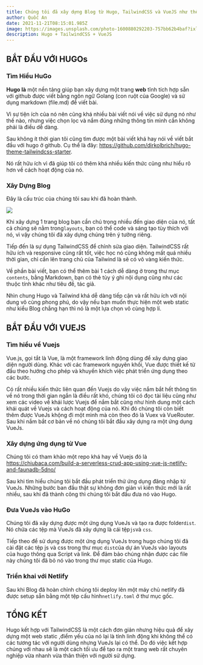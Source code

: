 ```yaml
---
title: Chúng tôi đã xây dựng Blog từ Hugo, TailwindCSS và VueJS như thế nào?
author: Quốc An
date: 2021-11-21T08:15:01.985Z
image: https://images.unsplash.com/photo-1600880292203-757bb62b4baf?ixlib=rb-1.2.1&ixid=MnwxMjA3fDB8MHxwaG90by1wYWdlfHx8fGVufDB8fHx8&auto=format&fit=crop&w=2070&q=80
description: Hugo + TailwindCSS + VueJS
---
```

## **BẮT ĐẦU VỚI HUGOs**

### Tìm Hiểu HuGo

**Hugo là** một nền tảng giúp bạn xây dựng một trang **web** tĩnh tích hợp sẵn với github được viết bằng ngôn ngữ Golang (con ruột của Google) và sử dụng markdown (file.md) để viết bài.

Vì sự tiện ích của nó nên cũng khá nhiều bài viết nói về việc sử dụng nó như thế nào, nhưng việc chọn lọc và nắm đúng những thông tin mình cần không phải là điều dễ dàng.

Sau không ít thời gian tôi cũng tìm được một bài viết khá hay nói về viết bắt đầu với hugo ở github. Cụ thể là đây: https://github.com/dirkolbrich/hugo-theme-tailwindcss-starter.

Nó rất hữu ích vì đã giúp tôi có thêm khá nhiều kiến thức cũng như hiểu rõ hơn về cách hoạt động của nó.

### **Xây Dựng Blog**

Đây là cấu trúc của chúng tôi sau khi đã hoàn thành.

![](/image/anh11.png)

Khi xây dựng 1 trang blog bạn cần chú trọng nhiều đến giao diện của nó, tất cả chúng sẽ nằm trong`layouts`, bạn có thể code và sáng tạo tùy thích với nó, vì vậy chúng tôi đã xây dựng chúng trên ý tưởng riêng.

Tiếp đến là sự dụng TailwindCSS để chỉnh sửa giao diện. TailwindCSS rất hữu ích và responsive cũng rất tốt, việc học nó cũng không mất quá nhiều thời gian, chỉ cần lên trang chủ của Tailwind là sẽ có vô vàng kiến thức.

Về phần bài viết, bạn có thể thêm bài 1 cách dễ dàng ở trong thư mục `contents`, bằng Markdown, bạn có thẻ tùy ý ghi nội dụng cũng như các thuộc tính khác như tiêu đề, tác giả.

Nhìn chung Hugo và Tailwind khá dễ dàng tiếp cận và rất hữu ích với nội dung vô cùng phong phú, do vậy nếu bạn muốn thực hiện một web static như kiểu Blog chẳng hạn thì nó là một lựa chọn vô cùng hợp lí.

## **BẮT ĐẦU VỚI VUEJS**

### Tìm hiểu về Vuejs

Vue.js, gọi tắt là Vue, là một framework linh động dùng để xây dựng giao diện người dùng. Khác với các framework nguyên khối, Vue được thiết kế từ đầu theo hướng cho phép và khuyến khích việc phát triển ứng dụng theo các bước. 

Có rất nhiều kiến thức liên quan đến Vuejs do vậy việc nắm bắt hết thông tin về nó trong thời gian ngắn là điều rất khó, chúng tôi có đọc tài liệu cũng như xem các video về khái lược Vuejs để nắm bắt cũng như hình dung một cách khái quát về Vuejs và cách hoạt động của nó. Khi đó chúng tôi còn biết thêm được VueJs khộng đi một mình mà còn theo đó là Vuex và VueRouter. Sau khi nắm bắt cơ bản về nó chúng tôi bắt đầu xây dựng ra một ứng dụng VueJs.

### Xây dựng ứng dụng từ Vue

Chúng tôi có tham khảo một repo khá hay về Vuejs đó là https://chiubaca.com/build-a-serverless-crud-app-using-vue-js-netlify-and-faunadb-5dno/

Sau khi tìm hiểu chúng tôi bắt đầu phát triển thử ứng dụng đăng nhập từ VueJs. Những bước ban đầu thật sự không đơn giản vì kiến thức mới là rất nhiều, sau khi đã thành công thì chúng tôi bắt đầu đưa nó vào Hugo.

### Đưa VueJs vào HuGo

Chúng tôi đã xây dựng được một ứng dụng VueJs và tạo ra được folder`dist`. Nó chứa các tệp mà VueJs đã xây dựng là cái tệp`js`và `css`.

Tiếp theo để sử dụng được một ứng dụng VueJs trong hugo chúng tôi đã cài đặt các tệp js và css trong thư mục `dist`của dự án VueJs vào layouts của hugo thông qua Script và link. Để đảm bảo chúng nhận được các file này chúng tôi đã bỏ nó vào trong thư mục static của Hugo.

### Triển khai với Netlify

Sau khi Blog đã hoàn chỉnh chúng tôi deploy lên một máy chủ netlify đã được setup sẵn bằng một tệp cấu hình`netlify.toml` ở thư mục gốc.

## TỔNG KẾT

Hugo kết hợp với TailwindCSS là một cách đơn giản nhưng hiệu quả để xây dựng một web static ,điểm yếu của nó lại là tính linh động khi không thể có các tương tác với người dùng nhưng VueJs lại có thể. Do đó việc kết hợp chúng với nhau sẽ là một cách tối ưu để tạo ra một trang web rất chuyên nghiệp vừa nhanh vừa thân thiện với người sử dựng.